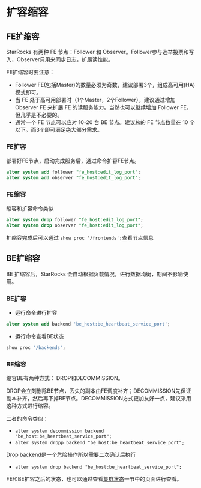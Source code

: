 # 扩容缩容

## FE扩缩容

StarRocks 有两种 FE 节点：Follower 和 Observer。Follower参与选举投票和写入，Observer只用来同步日志，扩展读性能。

FE扩缩容时要注意：

* Follower FE(包括Master)的数量必须为奇数，建议部署3个，组成高可用(HA)模式即可。
* 当 FE 处于高可用部署时（1个Master，2个Follower），建议通过增加 Observer FE 来扩展 FE 的读服务能力。当然也可以继续增加 Follower FE，但几乎是不必要的。
* 通常一个 FE 节点可以应对 10-20 台 BE 节点。建议总的 FE 节点数量在 10 个以下。而3个即可满足绝大部分需求。

### FE扩容

部署好FE节点，启动完成服务后，通过命令扩容FE节点。

~~~sql
alter system add follower "fe_host:edit_log_port";
alter system add observer "fe_host:edit_log_port";
~~~

### FE缩容

缩容和扩容命令类似

~~~sql
alter system drop follower "fe_host:edit_log_port";
alter system drop observer "fe_host:edit_log_port";
~~~

扩缩容完成后可以通过 `show proc '/frontends';`查看节点信息

## BE扩缩容

BE 扩缩容后，StarRocks 会自动根据负载情况，进行数据均衡，期间不影响使用。

### BE扩容

* 运行命令进行扩容

~~~sql
alter system add backend 'be_host:be_heartbeat_service_port';
~~~

* 运行命令查看BE状态

~~~sql
show proc '/backends';
~~~

### BE缩容

缩容BE有两种方式： DROP和DECOMMISSION。

DROP会立刻删除BE节点，丢失的副本由FE调度补齐；DECOMMISSION先保证副本补齐，然后再下掉BE节点。DECOMMISSION方式更加友好一点，建议采用这种方式进行缩容。

二者的命令类似：

* `alter system decommission backend "be_host:be_heartbeat_service_port";`
* `alter system dropp backend "be_host:be_heartbeat_service_port";`

Drop backend是一个危险操作所以需要二次确认后执行

* `alter system drop backend "be_host:be_heartbeat_service_port";`

FE和BE扩容之后的状态，也可以通过查看[集群状态](../administration/Cluster_administration.md#确认集群健康状态)一节中的页面进行查看。
